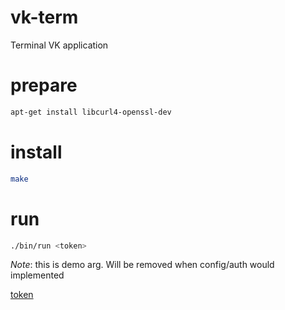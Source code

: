 # vk-term

Terminal VK application

# prepare

```bash
apt-get install libcurl4-openssl-dev
```

# install
```bash
make
```

# run
```bash
./bin/run <token>
```
*Note*: this is demo arg. Will be removed when config/auth would implemented

[token](https://oauth.vk.com/authorize?client_id=5981918&display=page&redirect_uri=https://oauth.vk.com/blank.html&response_type=token&scope=4096&v=5.103)
